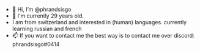 - 👋 Hi, I’m @phrandsisgo
- 👀 I'm currently 29 years old.
- I am from switzerland and interested in (human) languages. currently learning russian and french
- 📫 If you want to contact me the best way is to contact me over discord: phrandsisgo#0414

<!---
phrandsisgo/phrandsisgo is a ✨ special ✨ repository because its `README.md` (this file) appears on your GitHub profile.
You can click the Preview link to take a look at your changes.
--->
